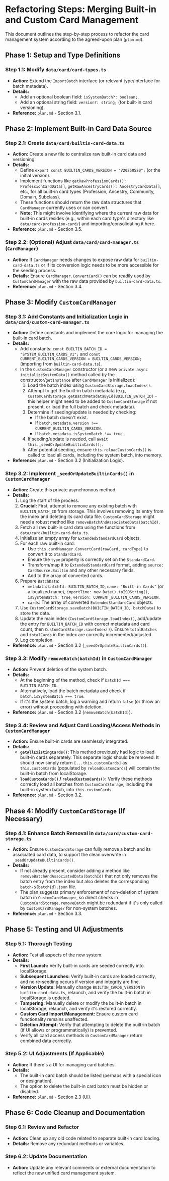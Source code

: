 <!-- filepath: /Users/ris/Desktop/DaggerHeart-CharacterSheet/refactor.md -->
# Refactoring Steps: Merging Built-in and Custom Card Management

This document outlines the step-by-step process to refactor the card management system according to the agreed-upon plan (`plan.md`).

## Phase 1: Setup and Type Definitions

### Step 1.1: Modify `data/card/card-types.ts`

*   **Action:** Extend the `ImportBatch` interface (or relevant type/interface for batch metadata).
*   **Details:**
    *   Add an optional boolean field: `isSystemBatch?: boolean;`.
    *   Add an optional string field: `version?: string;` (for built-in card versioning).
*   **Reference:** `plan.md` - Section 3.1.

## Phase 2: Implement Built-in Card Data Source

### Step 2.1: Create `data/card/builtin-card-data.ts`

*   **Action:** Create a new file to centralize raw built-in card data and versioning.
*   **Details:**
    *   Define `export const BUILTIN_CARDS_VERSION = "V20250520";` (or the initial version).
    *   Implement functions like `getRawProfessionCards(): ProfessionCardData[]`, `getRawAncestryCards(): AncestryCardData[]`, etc., for all built-in card types (Profession, Ancestry, Community, Domain, Subclass).
    *   These functions should return the raw data structures that `CardManager` currently uses or can convert.
    *   **Note:** This might involve identifying where the current raw data for built-in cards resides (e.g., within each card type's directory like `data/card/profession-card/`) and importing/consolidating it here.
*   **Reference:** `plan.md` - Section 3.5.

### Step 2.2: (Optional) Adjust `data/card/card-manager.ts` (`CardManager`)

*   **Action:** If `CardManager` needs changes to expose raw data for `builtin-card-data.ts` or if its conversion logic needs to be more accessible for the seeding process.
*   **Details:** Ensure `CardManager.ConvertCard()` can be readily used by `CustomCardManager` with the raw data provided by `builtin-card-data.ts`.
*   **Reference:** `plan.md` - Section 3.4.

## Phase 3: Modify `CustomCardManager`

### Step 3.1: Add Constants and Initialization Logic in `data/card/custom-card-manager.ts`

*   **Action:** Define constants and implement the core logic for managing the built-in card batch.
*   **Details:**
    *   Add constants: `const BUILTIN_BATCH_ID = "SYSTEM_BUILTIN_CARDS_V1";` and `const CURRENT_BUILTIN_CARDS_VERSION = BUILTIN_CARDS_VERSION;` (importing from `builtin-card-data.ts`).
    *   In the `CustomCardManager` constructor (or a new `private async initializeSystemData()` method called by the constructor/`getInstance` after `CardManager` is initialized):
        1.  Load the batch index using `CustomCardStorage.loadIndex()`.
        2.  Attempt to get the built-in batch metadata (e.g., `CustomCardStorage.getBatchMetadataById(BUILTIN_BATCH_ID)` - this helper might need to be added to `CustomCardStorage` if not present, or load the full batch and check metadata).
        3.  Determine if seeding/update is needed by checking:
            *   If the batch doesn't exist.
            *   If `batch.metadata.version !== CURRENT_BUILTIN_CARDS_VERSION`.
            *   If `batch.metadata.isSystemBatch !== true`.
        4.  If seeding/update is needed, call `await this._seedOrUpdateBuiltinCards();`.
        5.  After potential seeding, ensure `this.reloadCustomCards()` is called to load all cards, including the system batch, into memory.
*   **Reference:** `plan.md` - Section 3.2 (Initialization Logic).

### Step 3.2: Implement `_seedOrUpdateBuiltinCards()` in `CustomCardManager`

*   **Action:** Create this private asynchronous method.
*   **Details:**
    1.  Log the start of the process.
    2.  **Crucial:** First, attempt to remove any existing batch with `BUILTIN_BATCH_ID` from storage. This involves removing its entry from the index and deleting its card data file. `CustomCardStorage` might need a robust method like `removeBatchAndAssociatedData(batchId)`.
    3.  Fetch all raw built-in card data using the functions from `data/card/builtin-card-data.ts`.
    4.  Initialize an empty array for `ExtendedStandardCard` objects.
    5.  For each raw built-in card:
        *   Use `this.cardManager.ConvertCard(rawCard, cardType)` to convert it to `StandardCard`.
        *   Ensure the `type` property is correctly set on the `StandardCard`.
        *   Transform/map it to `ExtendedStandardCard` format, adding `source: CardSource.Builtin` and any other necessary fields.
        *   Add to the array of converted cards.
    6.  Prepare `BatchData`: 
        *   `metadata`: `batchId: BUILTIN_BATCH_ID`, `name: "Built-in Cards"` (or a localized name), `importTime: new Date().toISOString()`, `isSystemBatch: true`, `version: CURRENT_BUILTIN_CARDS_VERSION`.
        *   `cards`: The array of converted `ExtendedStandardCard` objects.
    7.  Use `CustomCardStorage.saveBatch(BUILTIN_BATCH_ID, batchData)` to store the data.
    8.  Update the main index (`CustomCardStorage.loadIndex()`, add/update the entry for `BUILTIN_BATCH_ID` with correct metadata and card count, then `CustomCardStorage.saveIndex()`). Ensure `totalBatches` and `totalCards` in the index are correctly incremented/adjusted.
    9.  Log completion.
*   **Reference:** `plan.md` - Section 3.2 (`_seedOrUpdateBuiltinCards()`).

### Step 3.3: Modify `removeBatch(batchId)` in `CustomCardManager`

*   **Action:** Prevent deletion of the system batch.
*   **Details:**
    *   At the beginning of the method, check if `batchId === BUILTIN_BATCH_ID`.
    *   Alternatively, load the batch metadata and check if `batch.isSystemBatch === true`.
    *   If it's the system batch, log a warning and return `false` (or throw an error) without proceeding with deletion.
*   **Reference:** `plan.md` - Section 3.2 (`removeBatch(batchId)`).

### Step 3.4: Review and Adjust Card Loading/Access Methods in `CustomCardManager`

*   **Action:** Ensure built-in cards are seamlessly integrated.
*   **Details:**
    *   **`getAllExistingCards()`:** This method previously had logic to load built-in cards separately. This separate logic should be removed. It should now simply return `[...this.customCards]` as `this.customCards` (populated by `reloadCustomCards`) will contain the built-in batch from localStorage.
    *   **`loadCustomCards()` / `reloadCustomCards()`:** Verify these methods correctly load all batches from `CustomCardStorage`, including the built-in system batch, into `this.customCards`.
*   **Reference:** `plan.md` - Section 3.2.

## Phase 4: Modify `CustomCardStorage` (If Necessary)

### Step 4.1: Enhance Batch Removal in `data/card/custom-card-storage.ts`

*   **Action:** Ensure `CustomCardStorage` can fully remove a batch and its associated card data, to support the clean overwrite in `_seedOrUpdateBuiltinCards()`.
*   **Details:**
    *   If not already present, consider adding a method like `removeBatchAndAssociatedData(batchId)` that not only removes the batch entry from the index but also deletes the corresponding `batch-${batchId}.json` file.
    *   The plan suggests primary enforcement of non-deletion of system batch in `CustomCardManager`, so direct checks in `CustomCardStorage.removeBatch` might be redundant if it's only called by `CustomCardManager` for non-system batches.
*   **Reference:** `plan.md` - Section 3.3.

## Phase 5: Testing and UI Adjustments

### Step 5.1: Thorough Testing

*   **Action:** Test all aspects of the new system.
*   **Details:**
    *   **First Launch:** Verify built-in cards are seeded correctly into localStorage.
    *   **Subsequent Launches:** Verify built-in cards are loaded correctly, and no re-seeding occurs if version and integrity are fine.
    *   **Version Update:** Manually change `BUILTIN_CARDS_VERSION` in `builtin-card-data.ts`, relaunch, and verify the built-in batch in localStorage is updated.
    *   **Tampering:** Manually delete or modify the built-in batch in localStorage, relaunch, and verify it's restored correctly.
    *   **Custom Card Import/Management:** Ensure custom card functionality remains unaffected.
    *   **Deletion Attempt:** Verify that attempting to delete the built-in batch (if UI allows or programmatically) is prevented.
    *   Verify all card access methods in `CustomCardManager` return combined data correctly.

### Step 5.2: UI Adjustments (If Applicable)

*   **Action:** If there's a UI for managing card batches.
*   **Details:**
    *   The built-in card batch should be listed (perhaps with a special icon or designation).
    *   The option to delete the built-in card batch must be hidden or disabled.
*   **Reference:** `plan.md` - Section 2.3 (UI).

## Phase 6: Code Cleanup and Documentation

### Step 6.1: Review and Refactor

*   **Action:** Clean up any old code related to separate built-in card loading.
*   **Details:** Remove any redundant methods or variables.

### Step 6.2: Update Documentation

*   **Action:** Update any relevant comments or external documentation to reflect the new unified card management system.
